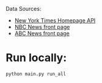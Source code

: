 Data Sources:
- [New York Times Homepage API](https://developer.nytimes.com/docs/top-stories-product/1/overview)
- [NBC News front page](https://www.nbcnews.com/)
- [ABC News front page](https://abcnews.go.com/)

# Run locally:
`python main.py run_all`
